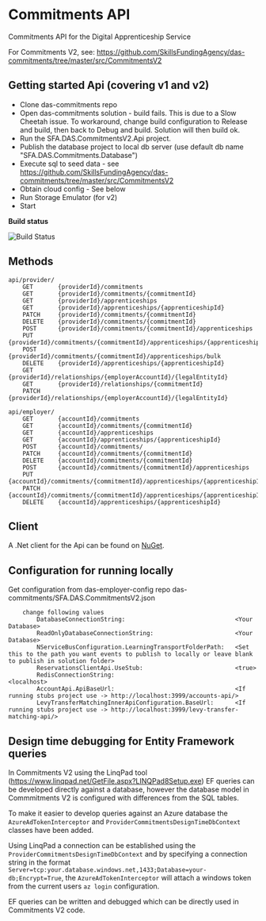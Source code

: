 # Commitments API #

Commitments API for the Digital Apprenticeship Service

For Commitments V2, see: https://github.com/SkillsFundingAgency/das-commitments/tree/master/src/CommitmentsV2


## Getting started Api (covering v1 and v2) ##
* Clone das-commitments repo
* Open das-commitments solution - build fails. This is due to a Slow Cheetah issue. To workaround, change build configuration to Release and build, then back to Debug and build. Solution will then build ok.
* Run the SFA.DAS.CommitmentsV2.Api project.
* Publish the database project to local db server (use default db name "SFA.DAS.Commitments.Database")
* Execute sql to seed data - see https://github.com/SkillsFundingAgency/das-commitments/tree/master/src/CommitmentsV2 
* Obtain cloud config - See below
* Run Storage Emulator (for v2)
* Start


**Build status**

![Build Status](https://sfa-gov-uk.visualstudio.com/_apis/public/build/definitions/c39e0c0b-7aff-4606-b160-3566f3bbce23/134/badge)


## Methods ##

    api/provider/
        GET       {providerId}/commitments
        GET       {providerId}/commitments/{commitmentId}
        GET       {providerId}/apprenticeships
        GET       {providerId}/apprenticeships/{apprenticeshipId}
        PATCH     {providerId}/commitments/{commitmentId}
        DELETE    {providerId}/commitments/{commitmentId}
        POST      {providerId}/commitments/{commitmentId}/apprenticeships
        PUT       {providerId}/commitments/{commitmentId}/apprenticeships/{apprenticeshipId}
        POST      {providerId}/commitments/{commitmentId}/apprenticeships/bulk
        DELETE    {providerId}/apprenticeships/{apprenticeshipId}
        GET       {providerId}/relationships/{employerAccountId}/{legalEntityId}
        GET       {providerId}/relationships/{commitmentId}
        PATCH     {providerId}/relationships/{employerAccountId}/{legalEntityId}

    api/employer/
        GET       {accountId}/commitments
        GET       {accountId}/commitments/{commitmentId}
        GET       {accountId}/apprenticeships
        GET       {accountId}/apprenticeships/{apprenticeshipId}
        POST      {accountId}/commitments/
        PATCH     {accountId}/commitments/{commitmentId}
        DELETE    {accountId}/commitments/{commitmentId}
        POST      {accountId}/commitments/{commitmentId}/apprenticeships
        PUT       {accountId}/commitments/{commitmentId}/apprenticeships/{apprenticeshipId}
        PATCH     {accountId}/commitments/{commitmentId}/apprenticeships/{apprenticeshipId}
        DELETE    {accountId}/apprenticeships/{apprenticeshipId}

## Client ##

A .Net client for the Api can be found on [NuGet](https://www.nuget.org/packages/SFA.DAS.Tasks.Api.Client/).


## Configuration for running locally ##

Get configuration from das-employer-config repo das-commitments/SFA.DAS.CommitmentsV2.json
```
    change following values
        DatabaseConnectionString:                               <Your Database>
        ReadOnlyDatabaseConnectionString:                       <Your Database>
        NServiceBusConfiguration.LearningTransportFolderPath:   <Set this to the path you want events to publish to locally or leave blank to publish in solution folder>
        ReservationsClientApi.UseStub:                          <true>
        RedisConnectionString:                                  <localhost>
        AccountApi.ApiBaseUrl:                                  <If running stubs project use -> http://localhost:3999/accounts-api/>
        LevyTransferMatchingInnerApiConfiguration.BaseUrl:      <If running stubs project use -> http://localhost:3999/levy-transfer-matching-api/>
```

## Design time debugging for Entity Framework queries ##

In Commitments V2 using the LinqPad tool (https://www.linqpad.net/GetFile.aspx?LINQPad8Setup.exe) EF queries can be developed directly against a database, however the database model in Commmitments V2 is configured with differences from the SQL tables. 

To make it easier to develop queries against an Azure database the ```AzureAdTokenInterceptor``` and ```ProviderCommitmentsDesignTimeDbContext``` classes have been added. 

Using LinqPad a connection can be established using the ```ProviderCommitmentsDesignTimeDbContext``` and by specifying a connection string in the format ```Server=tcp:your.database.windows.net,1433;Database=your-db;Encrypt=True```, the ```AzureAdTokenInterceptor``` will attach a windows token from the current users ```az login``` configuration.

EF queries can be written and debugged which can be directly used in Commitments V2 code.